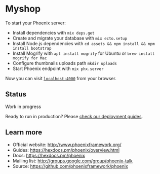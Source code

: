 # Myshop

To start your Phoenix server:

- Install dependencies with `mix deps.get`
- Create and migrate your database with `mix ecto.setup`
- Install Node.js dependencies with `cd assets && npm install && npm install bootstrap`
- Install Mogrify with `apt install mogrify` for Ubuntu or `brew install mogrify for Mac`
- Configure thumbnails uploads path `mkdir uploads`
- Start Phoenix endpoint with `mix phx.server`

Now you can visit [`localhost:4000`](http://localhost:4000) from your browser.

## Status

Work in progress

Ready to run in production? Please [check our deployment guides](https://hexdocs.pm/phoenix/deployment.html).

## Learn more

- Official website: http://www.phoenixframework.org/
- Guides: https://hexdocs.pm/phoenix/overview.html
- Docs: https://hexdocs.pm/phoenix
- Mailing list: http://groups.google.com/group/phoenix-talk
- Source: https://github.com/phoenixframework/phoenix
